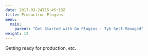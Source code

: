 ```yaml
---
date: 2017-03-24T15:45:13Z
title: Production Plugins
menu:
  main:
    parent: "Get Started with Go Plugins - Tyk Self-Managed"
weight: 12
---
```



Getting ready for production, etc.